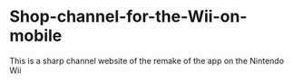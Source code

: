 # Shop-channel-for-the-Wii-on-mobile
This is a sharp channel website of the remake of the app on the Nintendo Wii
